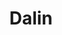 ---
title: Dalin
type: sposa
layout: marca
marca: dalin
layout: marca
logo: /assets/img/abiti-sposa/dalin.jpg
---